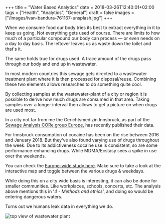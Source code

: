 +++
title = "Water Based Analytics"
date = 2018-03-26T12:40:01+02:00
tags = ["Health", "Analytics", "General"]
draft = false
images = ["/images/ivan-bandura-761167-unsplash.jpg"]
+++

When we consume food our body tries its best to extract everything in it to keep us going. Not everything gets used of course. There are limits to how much of a particular compound our body can process — or even needs on a day to day basis. The leftover leaves us as waste down the toilet and that's it.<!--more--> 

The same holds true for drugs used. A trace amount of the drugs pass through our body and end up in wastewater.

In most modern countries this sewage gets directed to a wastewater treatment plant where it is then processed for disposal/reuse. Combining these two elements allows researches to do something quite cool.

By collecting samples at the wastewater-plant of a city or region it is possible to derive how much drugs are consumed in that area. Taking samples over a longer interval then allows to get a picture on when drugs are used most.

In a city not far from me the Gerichtsmedizin Innsbruck, as part of the [Sewage Analysis CORe group Europe](http://score-cost.eu), has recently published their data.

For Innsbruck consumption of cocaine has been on the rise between 2016 and January 2018. But they've also found varying use of drugs throughout the week. Due to its addictiveness cocaine use is consistent, so are some performance-enhancing drugs. While MDMA/Ecstasy sees a spike in use over the weekends.

You can check the [Europe-wide study here](http://www.emcdda.europa.eu/topics/pods/waste-water-analysis). Make sure to take a look at the interactive map and toggle between the various drugs & weekdays.

While doing this on a city wide basis is interesting, it can also be done for smaller communities. Like workplaces, schools, concerts, etc. The analysis above mentions this in '*4 - Methods and ethics*', and doing so would be entering dangerous waters.

Turns out we humans leak data in everything we do.


![top view of wastewater plant](/images/ivan-bandura-761167-unsplash.jpg)
